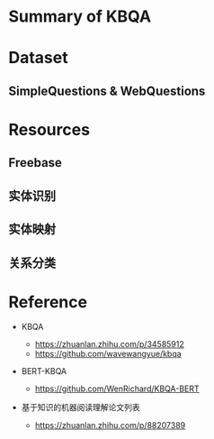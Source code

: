 # Summary of KBQA

# Dataset
## SimpleQuestions & WebQuestions

# Resources
## Freebase

## 实体识别

## 实体映射

## 关系分类


# Reference

+ KBQA
    + https://zhuanlan.zhihu.com/p/34585912
    + https://github.com/wavewangyue/kbqa

+ BERT-KBQA
    + https://github.com/WenRichard/KBQA-BERT

+ 基于知识的机器阅读理解论文列表
    + https://zhuanlan.zhihu.com/p/88207389